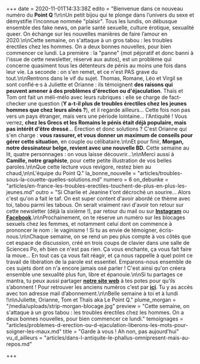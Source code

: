 +++
date = 2020-11-01T14:33:38Z
edito = "Bienvenue dans ce nouveau numéro du **Point Q** !\n\nUn petit bijou qui te plonge dans l’univers du sexe et démystifie l’inconnue nommée \"plaisir\". Tous les lundis, on débusque ensemble des fake news, on parle santé sexuelle, culture érotique, sexualité queer. On échange sur les nouvelles manières de faire l’amour en 2020.\n\nCette semaine, on s'attaque à un gros tabou : les troubles érectiles chez les hommes. On a deux bonnes nouvelles, pour bien commencer ce lundi. La première : la \"panne\" (mot péjoratif et donc banni à l'issue de cette newsletter, réservé aux autos), est un problème qui concerne quasiment tous les détenteurs de pénis au moins une fois dans leur vie. La seconde : on s'en remet, et ce n'est PAS grave du tout.\n\nRentrons dans le vif du sujet. Thomas, Romane, Léo et Virgil se sont confié·e·s à Juliette et Orianne : ils témoignent **des raisons qui peuvent amener à des problèmes d'érection ou d'éjaculation**. Thaïs et Tom ont fait un méli-mélo avec leurs rubriques : elle se charge de  fact-checker une question (**Y a-t-il plus de troubles érectiles chez les jeunes hommes que chez leurs aînés&nbsp;?**), et il regarde ailleurs... Cette fois non pas vers un pays étranger, mais vers une période lointaine... l'Antiquité ! Vous verrez, **chez les Grecs et les Romains le pénis était déjà populaire, mais pas intérêt d'être dressé**... Érection et donc solutions ? C'est Orianne qui s'en charge : **vous rassurer, et vous donner un maximum de conseils pour gérer cette situation**, en couple ou célibataire.\n\nEt pour finir, **Morgan, notre dessinateur belge, revient avec une nouvelle BD.** Cette semaine au lit, quatre personnages : on vous laisse découvrir...\n\nMerci aussi à **Camille, notre graphiste**, pour cette petite illustration de vos belles paroles.\n\nQue cette lecture vous revigore, restez bien au chaud,\n\nL'équipe du Point Q."
la_bonne_nouvelle = "articles/troubles-sous-la-couette-quelles-solutions.md"
numero = 6
on_debunke = "articles/en-france-les-troubles-erectiles-touchent-de-plus-en-plus-les-jeunes.md"
outro = "Si Charlie et Jeanine t'ont décroché un sourire... Alors c'est qu'on a fait le taf. On est super content d'avoir abordé ce thème avec toi, tabou parmi les tabous. On serait vraiment ravi d'avoir ton retour sur cette newsletter (déjà la sixième !), par retour du mail ou sur [**Instagram**](https://www.instagram.com/lepoint.q) ou [**Facebook**](https://www.facebook.com/lepointq.news)**.**\n\nProchainement, on te réserve un numéro sur les blocages sexuels chez les femmes, et notamment celui dont on commence à prononcer le nom : le vaginisme ! Si tu as envie de témoigner, écris-nous.\n\nChaque semaine, on se rend un peu plus compte à vos côtés que cet espace de discussion, créé en trois coups de clavier dans une salle de Sciences Po, eh bien ce n'est pas rien. Ça vous enchante, ça vous fait faire la moue... En tout cas ça vous fait réagir, et ça nous rappelle à quel point ce travail de libération de la parole est essentiel. Emparons-nous ensemble de ces sujets dont on n'a encore jamais osé parler ! C'est ainsi qu'on créera ensemble une sexualité plus fun, libre et épanouie.\n\nSi tu partages ce mantra, tu peux aussi partager [**notre site web**](https://lepointq.com/) à tes potes pour qu’ils s’abonnent ! Pour retrouver les anciens numéros c'est par [**ici**](https://lepointq.com/newsletters/). Tu y as accès avec ton adresse mail d’abonnement.\n\nBelle semaine à toi et à lundi !\n\nJuliette, Orianne, Tom et Thaïs aka Le Point Q."
plume_morgan = "/media/uploads/strip-morgan-blocage.jpg"
preview = "Cette semaine, on s'attaque à un gros tabou : les troubles érectiles chez les hommes. On a deux bonnes nouvelles, pour bien commencer ce lundi."
temoignages = "articles/problemes-d-erection-ou-d-ejaculation-liberons-les-mots-pour-soigner-les-maux.md"
title = "Garde à vous ! Ah non, pas aujourd'hui"
vu_d_ailleurs = "articles/dans-l-antiquite-le-phallus-omnipresent-mais-au-repos.md"

+++
